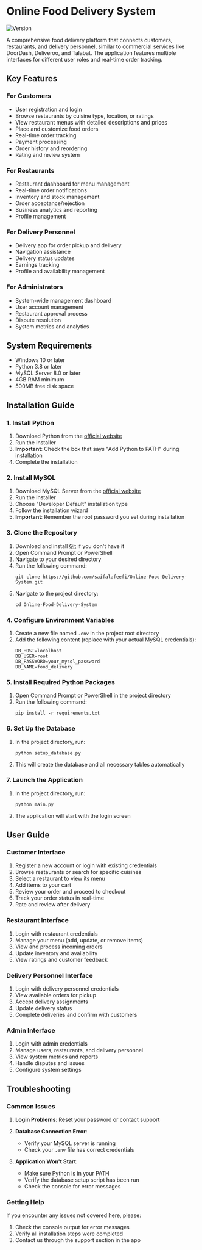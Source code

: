 # Online Food Delivery System

![Version](https://img.shields.io/badge/version-2.0.0-blue.svg)

A comprehensive food delivery platform that connects customers, restaurants, and delivery personnel, similar to commercial services like DoorDash, Deliveroo, and Talabat. The application features multiple interfaces for different user roles and real-time order tracking.

## Key Features

### For Customers
- User registration and login
- Browse restaurants by cuisine type, location, or ratings
- View restaurant menus with detailed descriptions and prices
- Place and customize food orders
- Real-time order tracking
- Payment processing
- Order history and reordering
- Rating and review system

### For Restaurants
- Restaurant dashboard for menu management
- Real-time order notifications
- Inventory and stock management
- Order acceptance/rejection
- Business analytics and reporting
- Profile management

### For Delivery Personnel
- Delivery app for order pickup and delivery
- Navigation assistance
- Delivery status updates
- Earnings tracking
- Profile and availability management

### For Administrators
- System-wide management dashboard
- User account management
- Restaurant approval process
- Dispute resolution
- System metrics and analytics

## System Requirements

- Windows 10 or later
- Python 3.8 or later
- MySQL Server 8.0 or later
- 4GB RAM minimum
- 500MB free disk space

## Installation Guide

### 1. Install Python

1. Download Python from the [official website](https://www.python.org/downloads/)
2. Run the installer
3. **Important**: Check the box that says "Add Python to PATH" during installation
4. Complete the installation

### 2. Install MySQL

1. Download MySQL Server from the [official website](https://dev.mysql.com/downloads/mysql/)
2. Run the installer
3. Choose "Developer Default" installation type
4. Follow the installation wizard
5. **Important**: Remember the root password you set during installation

### 3. Clone the Repository

1. Download and install [Git](https://git-scm.com/downloads) if you don't have it
2. Open Command Prompt or PowerShell
3. Navigate to your desired directory
4. Run the following command:
   ```
   git clone https://github.com/saifalafeefi/Online-Food-Delivery-System.git
   ```
5. Navigate to the project directory:
   ```
   cd Online-Food-Delivery-System
   ```

### 4. Configure Environment Variables

1. Create a new file named `.env` in the project root directory
2. Add the following content (replace with your actual MySQL credentials):
   ```
   DB_HOST=localhost
   DB_USER=root
   DB_PASSWORD=your_mysql_password
   DB_NAME=food_delivery
   ```

### 5. Install Required Python Packages

1. Open Command Prompt or PowerShell in the project directory
2. Run the following command:
   ```
   pip install -r requirements.txt
   ```

### 6. Set Up the Database

1. In the project directory, run:
   ```
   python setup_database.py
   ```
2. This will create the database and all necessary tables automatically

### 7. Launch the Application

1. In the project directory, run:
   ```
   python main.py
   ```
2. The application will start with the login screen

## User Guide

### Customer Interface
1. Register a new account or login with existing credentials
2. Browse restaurants or search for specific cuisines
3. Select a restaurant to view its menu
4. Add items to your cart
5. Review your order and proceed to checkout
6. Track your order status in real-time
7. Rate and review after delivery

### Restaurant Interface
1. Login with restaurant credentials
2. Manage your menu (add, update, or remove items)
3. View and process incoming orders
4. Update inventory and availability
5. View ratings and customer feedback

### Delivery Personnel Interface
1. Login with delivery personnel credentials
2. View available orders for pickup
3. Accept delivery assignments
4. Update delivery status
5. Complete deliveries and confirm with customers

### Admin Interface
1. Login with admin credentials
2. Manage users, restaurants, and delivery personnel
3. View system metrics and reports
4. Handle disputes and issues
5. Configure system settings

## Troubleshooting

### Common Issues

1. **Login Problems**: Reset your password or contact support
2. **Database Connection Error**: 
   - Verify your MySQL server is running
   - Check your `.env` file has correct credentials

3. **Application Won't Start**:
   - Make sure Python is in your PATH
   - Verify the database setup script has been run
   - Check the console for error messages

### Getting Help

If you encounter any issues not covered here, please:
1. Check the console output for error messages
2. Verify all installation steps were completed
3. Contact us through the support section in the app